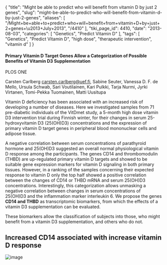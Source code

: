 {
    "title": "Might be able to predict who will benefit from vitamin D by just 2 genes",
    "slug": "might-be-able-to-predict-who-will-benefit-from-vitamin-d-by-just-2-genes",
    "aliases": [
        "/Might+be+able+to+predict+who+will+benefit+from+vitamin+D+by+just+2+genes+\u2013+July+2013",
        "/4410"
    ],
    "tiki_page_id": 4410,
    "date": "2013-08-03",
    "categories": [
        "Genetics",
        "Predict Vitamin D"
    ],
    "tags": [
        "Genetics",
        "Predict Vitamin D",
        "high dose",
        "therapeutic intervention",
        "vitamin d"
    ]
}


#### Primary Vitamin D Target Genes Allow a Categorization of Possible Benefits of Vitamin D3 Supplementation

PLOS ONE 

Carsten Carlberg carsten.carlberg@uef.fi,     Sabine Seuter,     Vanessa D. F. de Mello,     Ursula Schwab,     Sari Voutilainen,     Kari Pulkki,     Tarja Nurmi,     Jyrki Virtanen,     Tomi-Pekka Tuomainen,     Matti Uusitupa

Vitamin D deficiency has been associated with an increased risk of developing a number of diseases. Here we investigated samples from 71 pre-diabetic individuals of the VitDmet study, a 5-month high dose vitamin D3 intervention trial during Finnish winter, for their changes in serum 25-hydroxyvitamin D3 (25(OH)D3) concentrations and the expression of primary vitamin D target genes in peripheral blood mononuclear cells and adipose tissue. 

A negative correlation between serum concentrations of parathyroid hormone and 25(OH)D3 suggested an overall normal physiological vitamin D response among the participants. The genes CD14 and thrombomodulin (THBD) are up-regulated primary vitamin D targets and showed to be suitable gene expression markers for vitamin D signaling in both primary tissues. However, in a ranking of the samples concerning their expected response to vitamin D only the top half showed a positive correlation between the changes of CD14 or THBD mRNA and serum 25(OH)D3 concentrations. Interestingly, this categorization allows unmasking a negative correlation between changes in serum concentrations of 25(OH)D3 and the inflammation marker interleukin 6. We propose the genes  **CD14 and THBD**  as transcriptomic biomarkers, from which the effects of a vitamin D3 supplementation can be evaluated. 

These biomarkers allow the classification of subjects into those, who might benefit from a vitamin D3 supplementation, and others who do not.

## Increased CD14 associated with increase vitamin D response

<img src="https://d1bk1kqxc0sym.cloudfront.net/attachments/jpeg/cd14.jpg" alt="image">